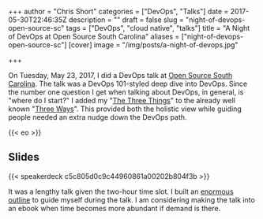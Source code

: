 +++
author = "Chris Short"
categories = ["DevOps", "Talks"]
date = 2017-05-30T22:46:35Z
description = ""
draft = false
slug = "night-of-devops-open-source-sc"
tags = ["DevOps", "cloud native", "talks"]
title = "A Night of DevOps at Open Source South Carolina"
aliases = ["night-of-devops-open-source-sc"]
[cover]
image = "/img/posts/a-night-of-devops.jpg"

+++

On Tuesday, May 23, 2017, I did a DevOps talk at [Open Source South Carolina](https://www.meetup.com/Open-Source-South-Carolina/events/239747095/). The talk was a DevOps 101-styled deep dive into DevOps. Since the number one question I get when talking about DevOps, in general, is "where do I start?" I added my "[The Three Things](https://speakerdeck.com/chrisshort/a-night-of-devops?slide=21)" to the already well known "[Three Ways](http://itrevolution.com/the-three-ways-principles-underpinning-devops/)". This provided both the holistic view while guiding people needed an extra nudge down the DevOps path.

{{< eo >}}

## Slides

{{< speakerdeck c5c805d0c9c44960861a00202b804f3b >}}

It was a lengthy talk given the two-hour time slot. I built an [enormous outline](https://gist.github.com/chris-short/8e50511c8ff808f032a968eac41f5363) to guide myself during the talk. I am considering making the talk into an ebook when time becomes more abundant if demand is there.
